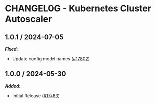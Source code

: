 # CHANGELOG - Kubernetes Cluster Autoscaler

<!-- towncrier release notes start -->

## 1.0.1 / 2024-07-05

***Fixed***:

* Update config model names ([#17802](https://github.com/DataDog/integrations-core/pull/17802))

## 1.0.0 / 2024-05-30

***Added***:

* Initial Release ([#17463](https://github.com/DataDog/integrations-core/pull/17463))
